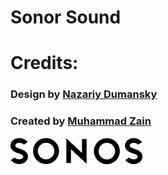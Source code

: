 # Sonor Sound

# Credits:
### Design by [ Nazariy Dumansky](https://www.instagram.com/nazdumanskyy/)

### Created by [Muhammad Zain](https://www.instagram.com/2ainbhaii/)




![Sonor Sound Logo](./public/logo-sonos.png)
